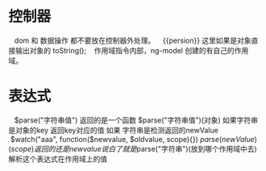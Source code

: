 控制器
======
    dom 和 数据操作 都不要放在控制器外处理。
    {{persion}} 这里如果是对象直接输出对象的 toString();
    作用域指令内部，ng-model 创建的有自己的作用域。

表达式
======
    $parse("字符串值") 返回的是一个函数
    $parse("字符串值")(对象) 如果字符串是对象的key 返回key对应的值
    如果 字符串是检测返回的newValue
    $watch("aaa", function($newvalue, $oldvalue, scope){})
    $parse(newValue)(scope) 返回的还是newvalue
    说白了就是
    $parse("字符串")(放到哪个作用域中去) 解析这个表达式在作用域上的值
    
